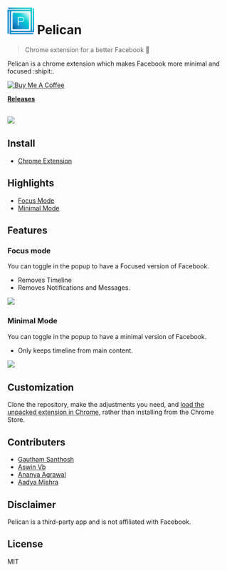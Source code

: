# <img src="icons/logopelican.png" width="60">  Pelican

> Chrome extension for a better Facebook :rocket:

Pelican is a chrome extension which makes Facebook more minimal and focused :shipit:.

<a href="https://www.buymeacoffee.com/MqTYEIw" target="_blank"><img src="https://www.buymeacoffee.com/assets/img/custom_images/orange_img.png" alt="Buy Me A Coffee" style="height: auto !important;width: auto !important;" ></a>

**[Releases](https://github.com/aviary-apps/Pelican/releases)** &nbsp;&nbsp;

<br>


<a href="https://github.com/aviary-apps/Pelican/releases/latest">
	<img src="assets/img/thumbnail.png" width="846">
</a>

## Install

- [Chrome Extension](https://chrome.google.com/webstore/detail/pelican-facebook/kpnklhhobpobgfklmnilcijcejpddhjc)

## Highlights

- [Focus Mode](#focus-mode)
- [Minimal Mode](#minimal-mode)


## Features

### Focus mode

You can toggle in the popup to have a Focused version of Facebook.

- Removes Timeline
- Removes Notifications and Messages.

<img src="assets/img/focus.png" width="846">

### Minimal Mode

You can toggle in the popup to have a minimal version of Facebook.

-  Only keeps timeline from main content.

<a href="https://github.com/aviary-apps/Pelican/releases/latest">
	<img src="assets/img/minimal.png" width="846">
</a>


## Customization

Clone the repository, make the adjustments you need, and [load the unpacked extension in Chrome](https://developer.chrome.com/extensions/getstarted#unpacked), rather than installing from the Chrome Store.


## Contributers

- [Gautham Santhosh](https://github.com/gauthamzz)
- [Aswin Vb](https://github.com/aswinzz)
- [Ananya Agrawal](https://github.com/ananya-agrawal)
- [Aadya Mishra](https://github.com/Panda2498)

## Disclaimer

Pelican is a third-party app and is not affiliated with Facebook.

## License

MIT
